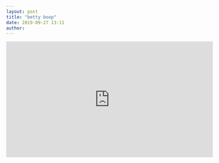 ```yaml
---
layout: post
title: "betty boop"
date: 2019-09-27 13:11
author:
---
```


<iframe width="560" height="315" src="https://www.youtube.com/embed/-5WorLP-XbM" frameborder="0" allow="accelerometer; autoplay; encrypted-media; gyroscope; picture-in-picture" allowfullscreen></iframe>
